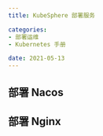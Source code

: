```yaml
---
title: KubeSphere 部署服务

categories:
- 部署运维
- Kubernetes 手册

date: 2021-05-13
---
```

## 部署 Nacos

## 部署 Nginx